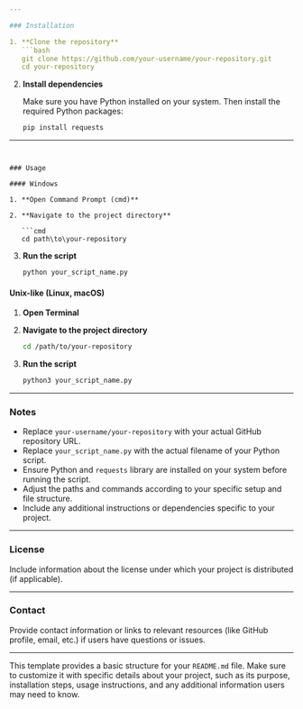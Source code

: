 ```yaml
---

### Installation

1. **Clone the repository**
   ```bash
   git clone https://github.com/your-username/your-repository.git
   cd your-repository
   ```

2. **Install dependencies**

   Make sure you have Python installed on your system. Then install the required Python packages:
   ```bash
   pip install requests
   ```

---
```


### Usage

#### Windows

1. **Open Command Prompt (cmd)**

2. **Navigate to the project directory**

   ```cmd
   cd path\to\your-repository
   ```

3. **Run the script**

   ```cmd
   python your_script_name.py
   ```

#### Unix-like (Linux, macOS)

1. **Open Terminal**

2. **Navigate to the project directory**

   ```bash
   cd /path/to/your-repository
   ```

3. **Run the script**

   ```bash
   python3 your_script_name.py
   ```

---

### Notes

- Replace `your-username/your-repository` with your actual GitHub repository URL.
- Replace `your_script_name.py` with the actual filename of your Python script.
- Ensure Python and `requests` library are installed on your system before running the script.
- Adjust the paths and commands according to your specific setup and file structure.
- Include any additional instructions or dependencies specific to your project.

---

### License

Include information about the license under which your project is distributed (if applicable).

---

### Contact

Provide contact information or links to relevant resources (like GitHub profile, email, etc.) if users have questions or issues.

---

This template provides a basic structure for your `README.md` file. Make sure to customize it with specific details about your project, such as its purpose, installation steps, usage instructions, and any additional information users may need to know.
